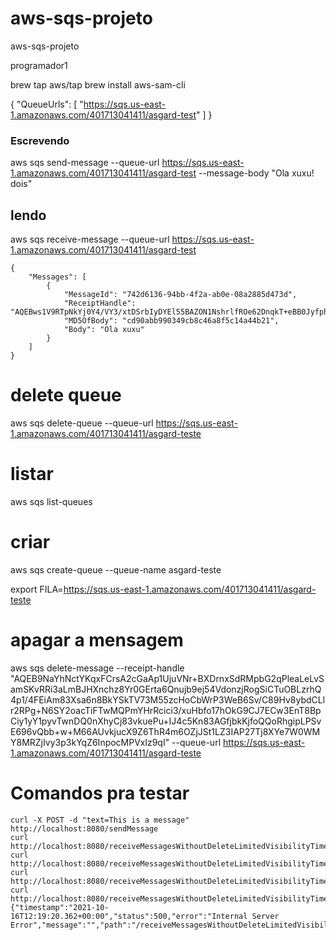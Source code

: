 # aws-sqs-projeto
aws-sqs-projeto


programador1

brew tap aws/tap
brew install aws-sam-cli

{
    "QueueUrls": [
        "https://sqs.us-east-1.amazonaws.com/401713041411/asgard-test"
    ]
}

### Escrevendo
aws sqs send-message --queue-url https://sqs.us-east-1.amazonaws.com/401713041411/asgard-test  --message-body "Ola xuxu! dois"

## lendo

aws sqs receive-message --queue-url https://sqs.us-east-1.amazonaws.com/401713041411/asgard-test


    {
        "Messages": [
            {
                "MessageId": "742d6136-94bb-4f2a-ab0e-08a2885d473d",
                "ReceiptHandle": "AQEBws1V9RTpNkYj0Y4/VY3/xtDSrbIyDYEl55BAZON1NshrlfROe62DnqkT+eBB0JyfphDLfmt2RW1fb1CK2AnfXBQymjTRRRa4ooLsj5D/R6RjqzymlVxBD2fRSlnXVo7bE5tfrHIlSe00BT2Z/1KpWsglFgeq/QYjDFND6XFGbzH6uAqVFH9PMi/EL4++aXUZEGgWi9PWGgQu08ftoMQqmPQp+oy00DuGFUwUp5pc3UlUWOmZA6Fbau1lvvtMoL997JLCxjnPnoflrXBnDrp7QyIm7HZuIM8M97bW5OgR30xdnMqXt3D52E+w1WDDYMsDdjgWTGe0A5tKZPNPHd0ZnD+1qvv5GELMgaLyUpv/y4BfqpEYDHczvhmjSltwF45Nt/pkO4EWS55VpaW1RBfXMw==",
                "MD5OfBody": "cd90abb990349cb8c46a8f5c14a44b21",
                "Body": "Ola xuxu"
            }
        ]
    }


# delete queue
aws sqs delete-queue --queue-url https://sqs.us-east-1.amazonaws.com/401713041411/asgard-teste
# listar
aws sqs list-queues
# criar
aws sqs create-queue --queue-name asgard-teste

export FILA=https://sqs.us-east-1.amazonaws.com/401713041411/asgard-teste

# apagar a mensagem
aws sqs delete-message --receipt-handle  "AQEB9NaYhNctYKqxFCrsA2cGaAp1UjuVNr+BXDrnxSdRMpbG2qPleaLeLvSamSKvRRi3aLmBJHXnchz8Yr0GErta6Qnujb9ej54VdonzjRogSiCTuOBLzrhQ4p1/4FEiAm83Xsa6n8BkYSkTV73M55zcHoCbWrP3WeB6Sv/C89Hv8ybdCLlr2RPg+N6SY2oacTiFTwMQPmYHrRcici3/xuHbfo17hOkG9CJ7ECw3EnT8BpCiy1yY1pyvTwnDQ0nXhyCj83vkuePu+IJ4c5Kn83AGfjbkKjfoQQoRhgipLPSvE696vQbb+w+M66AUvkjucX9Z6ThR4m6OZjJSt1LZ3IAP27Tj8XYe7W0WMY8MRZjIvy3p3kYqZ6InpocMPVxlz9qI" --queue-url https://sqs.us-east-1.amazonaws.com/401713041411/asgard-teste


# Comandos pra testar
    curl -X POST -d "text=This is a message" http://localhost:8080/sendMessage
    curl http://localhost:8080/receiveMessagesWithoutDeleteLimitedVisibilityTimeout
    curl http://localhost:8080/receiveMessagesWithoutDeleteLimitedVisibilityTimeout
    curl http://localhost:8080/receiveMessagesWithoutDeleteLimitedVisibilityTimeout
    curl http://localhost:8080/receiveMessagesWithoutDeleteLimitedVisibilityTimeout
    {"timestamp":"2021-10-16T12:19:20.362+00:00","status":500,"error":"Internal Server Error","message":"","path":"/receiveMessagesWithoutDeleteLimitedVisibilityTimeout"}
